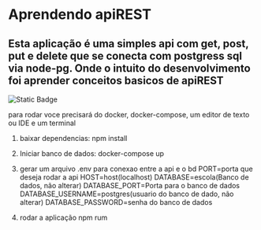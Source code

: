 # Aprendendo apiREST

## Esta aplicação é uma simples api com get, post, put e delete que se conecta com postgress sql via node-pg. Onde o intuito do desenvolvimento foi aprender conceitos basicos de apiREST
![Static Badge](https://img.shields.io/badge/Licence%20-%20MIT%20-%20%23004088?style=for-the-badge)

para rodar voce precisará do docker, docker-compose,  um editor de texto ou IDE e um terminal

1. baixar dependencias:
  npm install

2. Iniciar banco de dados:
  docker-compose up

3. gerar um arquivo .env para conexao entre a api e o bd
  PORT=porta que deseja rodar a api
  HOST=host(localhost)
  DATABASE=escola(Banco de dados, não alterar)
  DATABASE_PORT=Porta para o banco de dados
  DATABASE_USERNAME=postgres(usuario do banco de dado, não alterar)
  DATABASE_PASSWORD=senha do banco de dados



3. rodar a aplicação
  npm rum
